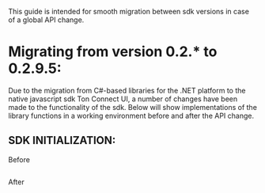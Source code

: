 This guide is intended for smooth migration between sdk versions in case of a global API change.

# Migrating from version 0.2.* to 0.2.9.5:

Due to the migration from C#-based libraries for the .NET platform to the native javascript sdk Ton Connect UI, a number of changes have been made to the functionality of the sdk. Below will show implementations of the library functions in a working environment before and after the API change.

## **SDK INITIALIZATION:**

Before
```c#

```

After
```c#

```